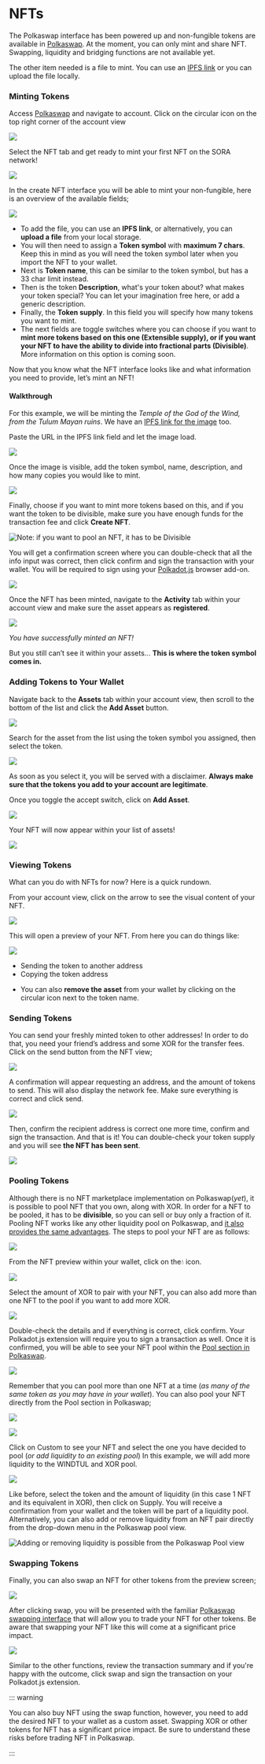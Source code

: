 # NFTs

The Polkaswap interface has been powered up and non-fungible tokens are available in [Polkaswap](https://polkaswap.io/#/wallet). At the moment, you can only mint and share NFT. Swapping, liquidity and bridging functions are not available yet.&#x20;

The other item needed is a file to mint. You can use an [IPFS link](https://ipfs.io/) or you can upload the file locally.



### Minting Tokens

Access [Polkaswap](https://polkaswap.io/#/wallet) and navigate to account. Click on the circular icon on the top right corner of the account view

![](<.gitbook/assets/Wallet\_-\_Polkaswap(1).png>)

Select the NFT tab and get ready to mint your first NFT on the SORA network!

![](.gitbook/assets/Wallet\_-\_Polkaswap1.png)

In the create NFT interface you will be able to mint your non-fungible, here is an overview of the available fields;

![](<.gitbook/assets/Wallet\_-\_Polkaswap2(1).png>)

* To add the file, you can use an **IPFS link**, or alternatively, you can **upload a file** from your local storage.
* You will then need to assign a **Token symbol** with **maximum 7 chars**. Keep this in mind as you will need the token symbol later when you import the NFT to your wallet.
* Next is **Token name**, this can be similar to the token symbol, but has a 33 char limit instead.
* Then is the token **Description**, what's your token about? what makes your token special? You can let your imagination free here, or add a generic description.
* Finally, the **Token supply**. In this field you will specify how many tokens you want to mint.
* The next fields are toggle switches where you can choose if you want to **mint more tokens based on this one (Extensible supply), or if you want your NFT to have the ability to divide into fractional parts (Divisible)**. More information on this option is coming soon.

Now that you know what the NFT interface looks like and what information you need to provide, let’s mint an NFT!

#### Walkthrough

For this example, we will be minting the _Temple of the God of the Wind, from the Tulum Mayan ruins_. We have an [IPFS link for the image](https://ipfs.io/ipfs/QmUwzJpeewVQoKvzaMXwskyZcwWf9SrbQTUuuwX8ppXcNu?filename=Tulum.jpeg) too.

Paste the URL in the IPFS link field and let the image load.

![](<.gitbook/assets/Wallet\_-\_Polkaswap3(1).png>)

Once the image is visible, add the token symbol, name, description, and how many copies you would like to mint.

![](.gitbook/assets/Wallet\_-\_Polkaswap4.png)

Finally, choose if you want to mint more tokens based on this, and if you want the token to be divisible, make sure you have enough funds for the transaction fee and click **Create NFT**.

![Note: if you want to pool an NFT, it has to be Divisible](.gitbook/assets/Wallet\_-\_Polkaswap5.png)

You will get a confirmation screen where you can double-check that all the info input was correct, then click confirm and sign the transaction with your wallet. You will be required to sign using your [Polkadot.js](https://polkadot.js.org/extension/) browser add-on.

![](.gitbook/assets/Wallet\_-\_Polkaswap6.png)

Once the NFT has been minted, navigate to the **Activity** tab within your account view and make sure the asset appears as **registered**.

![](<.gitbook/assets/Cursor\_and\_Polkaswap\_—\_The\_DEX\_for\_the\_Interoperable\_Future\_(1).png>)

_You have successfully minted an NFT!_

But you still can’t see it within your assets... **This is where the token symbol comes in.**

### Adding Tokens to Your Wallet

Navigate back to the **Assets** tab within your account view, then scroll to the bottom of the list and click the **Add Asset** button.

![](.gitbook/assets/Polkaswap\_—\_The\_DEX\_for\_the\_Interoperable\_Future\_.png)

Search for the asset from the list using the token symbol you assigned, then select the token.

![](<.gitbook/assets/Polkaswap\_—\_The\_DEX\_for\_the\_Interoperable\_Future\_1(1).png>)

As soon as you select it, you will be served with a disclaimer. **Always make sure that the tokens you add to your account are legitimate**.

Once you toggle the accept switch, click on **Add Asset**.

![](.gitbook/assets/Polkaswap\_—\_The\_DEX\_for\_the\_Interoperable\_Future2\_.png)

Your NFT will now appear within your list of assets!

![](.gitbook/assets/Polkaswap\_—\_The\_DEX\_for\_the\_Interoperable\_Future\_3.png)

### Viewing Tokens

What can you do with NFTs for now? Here is a quick rundown.

From your account view, click on the arrow to see the visual content of your NFT.

![](.gitbook/assets/Polkaswap\_—\_The\_DEX\_for\_the\_Interoperable\_Future\_4.png)

This will open a preview of your NFT. From here you can do things like:

![](.gitbook/assets/Wallet\_-\_Polkaswap7.png)

* Sending the token to another address
* Copying the token address
<!-- * And other functions are explained below, such as [swapping the token](nfts.md#swapping-tokens), [adding liquidity](nfts.md#pooling-tokens), or bridging the token. (_Token Bridging functionality is still TBD_). -->
* You can also **remove the asset** from your wallet by clicking on the circular icon next to the token name.

### Sending Tokens

You can send your freshly minted token to other addresses! In order to do that, you need your friend’s address and some XOR for the transfer fees. Click on the send button from the NFT view;

![](.gitbook/assets/Wallet\_-\_Polkaswap8.png)

A confirmation will appear requesting an address, and the amount of tokens to send. This will also display the network fee. Make sure everything is correct and click send.

![](.gitbook/assets/Wallet\_-\_Polkaswap9.png)

Then, confirm the recipient address is correct one more time, confirm and sign the transaction. And that is it! You can double-check your token supply and you will see **the NFT has been sent**.

![](.gitbook/assets/Wallet\_-\_Polkaswap10.png)

### Pooling Tokens

Although there is no NFT marketplace implementation on Polkaswap(_yet_), it is possible to pool NFT that you own, along with XOR. In order for a NFT to be pooled, it has to be **divisible**, so you can sell or buy only a fraction of it. Pooling NFT works like any other liquidity pool on Polkaswap, and [it also provides the same advantages](provide-liquidity#theory). The steps to pool your NFT are as follows:

![](<.gitbook/assets/image(11)(1).png>)

From the NFT preview within your wallet, click on the💧 icon.

![](<.gitbook/assets/Add\_Liquidity\_-\_Polkaswap(1).png>)

Select the amount of XOR to pair with your NFT, you can also add more than one NFT to the pool if you want to add more XOR.

![](.gitbook/assets/Add\_Liquidity\_-\_Polkaswap.png)

Double-check the details and if everything is correct, click confirm. Your Polkadot.js extension will require you to sign a transaction as well. Once it is confirmed, you will be able to see your NFT pool within the [Pool section in Polkaswap](https://polkaswap.io/#/pool/).

![](.gitbook/assets/Pool\_-\_Polkaswap.png)

Remember that you can pool more than one NFT at a time (_as many of the same token as you may have in your wallet_). You can also pool your NFT directly from the Pool section in Polkaswap;

![](<.gitbook/assets/Pool\_-\_Polkaswap(1).png>)

<!-- You can either add liquidity or create a pair. When you create a pair with an NFT, the flow will be the same as [pooling an NFT directly](nfts.md#pooling-tokens). There is a step in common with adding liquidity to an existing pool, which is the initial token selection. -->

![](<.gitbook/assets/image(24).png>)

Click on Custom to see your NFT and select the one you have decided to pool (_or add liquidity to an existing pool_) In this example, we will add more liquidity to the WINDTUL and XOR pool.

![](<.gitbook/assets/Add\_Liquidity\_-\_Polkaswap(2).png>)

Like before, select the token and the amount of liquidity (in this case 1 NFT and its equivalent in XOR), then click on Supply. You will receive a confirmation from your wallet and the token will be part of a liquidity pool. Alternatively, you can also add or remove liquidity from an NFT pair directly from the drop-down menu in the Polkaswap pool view.

![Adding or removing liquidity is possible from the Polkaswap Pool view](<.gitbook/assets/image(8).png>)

### Swapping Tokens

Finally, you can also swap an NFT for other tokens from the preview screen;

![](<.gitbook/assets/image(16).png>)

After clicking swap, you will be presented with the familiar [Polkaswap swapping interface](https://polkaswap.io/#/swap) that will allow you to trade your NFT for other tokens. Be aware that swapping your NFT like this will come at a significant price impact.

![](.gitbook/assets/Swap\_-\_Polkaswap.png)

Similar to the other functions, review the transaction summary and if you're happy with the outcome, click swap and sign the transaction on your Polkadot.js extension.&#x20;

::: warning

You can also buy NFT using the swap function, however, you need to add the desired NFT to your wallet as a custom asset. Swapping XOR or other tokens for NFT has a significant price impact. Be sure to understand these risks before trading NFT in Polkaswap.

:::
